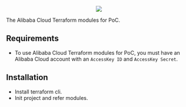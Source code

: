 <p align="center">
<a href=" https://www.alibabacloud.com"><img src="https://aliyunsdk-pages.alicdn.com/icons/AlibabaCloud.svg"></a>
</p>

The Alibaba Cloud Terraform modules for PoC. 


## Requirements
+ To use Alibaba Cloud Terraform modules for PoC, you must have an Alibaba Cloud account with an `AccessKey ID` and `AccessKey Secret`.

## Installation
+ Install terraform cli.
+ Init project and refer modules.
